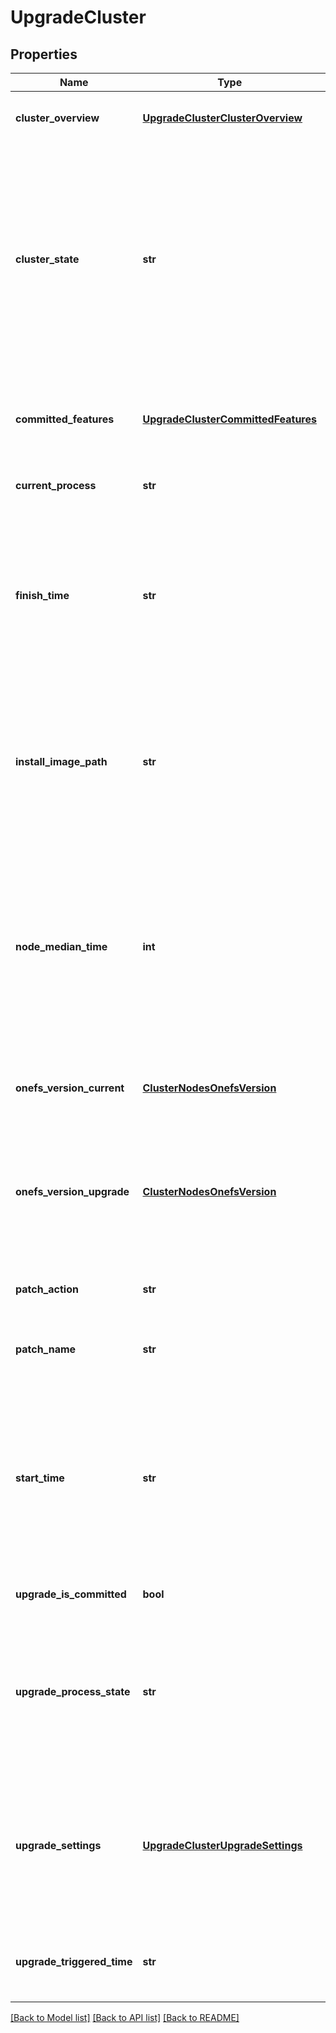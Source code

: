 # UpgradeCluster

## Properties
Name | Type | Description | Notes
------------ | ------------- | ------------- | -------------
**cluster_overview** | [**UpgradeClusterClusterOverview**](UpgradeClusterClusterOverview.md) | The cluster overview of an upgrade process. | [optional] 
**cluster_state** | **str** | The different states of an upgrade, rollback, or assessment. One of the following values: &#39;committed&#39;, &#39;upgraded&#39;, &#39;partially upgraded&#39;, &#39;upgrading&#39;, &#39;rolling back&#39;, &#39;assessing&#39;, &#39;error&#39; | [optional] 
**committed_features** | [**UpgradeClusterCommittedFeatures**](UpgradeClusterCommittedFeatures.md) | The feature set supported as of the most recent upgrade commit. | [optional] 
**current_process** | **str** | The current upgrade activity. | [optional] 
**finish_time** | **str** | The time when a rollback, assessment or upgrade has finished completely. Use ISO 8601 standard. Null if the cluster_state is not &#39;upgraded&#39;. | [optional] 
**install_image_path** | **str** | The location (path) of the upgrade image which must be within /ifs. Null if the cluster_state is &#39;committed&#39; or &#39;upgraded.&#39; | [optional] 
**node_median_time** | **int** | The median time (seconds) to complete each node so far during this upgrade. Before the first node in an upgrade has completed this key will have an associated null value. | [optional] 
**onefs_version_current** | [**ClusterNodesOnefsVersion**](ClusterNodesOnefsVersion.md) | The current OneFS version before upgrade. | [optional] 
**onefs_version_upgrade** | [**ClusterNodesOnefsVersion**](ClusterNodesOnefsVersion.md) | The OneFS version the user is attempting to upgrade to. Null if the cluster_state is &#39;committed&#39; or &#39;assessing.&#39; | [optional] 
**patch_action** | **str** | The most recent patch action performed. | [optional] 
**patch_name** | **str** | The patch with the most recent patch action. | [optional] 
**start_time** | **str** | The time when an upgrade, rollback, or assessment was started. Use ISO 8601 standard. Null if the cluster_state is &#39;committed&#39; or &#39;partially upgraded.&#39; | [optional] 
**upgrade_is_committed** | **bool** | True if upgrade is committed. | [optional] 
**upgrade_process_state** | **str** | The different states of upgrade process. One of the following values: &#39;Not started&#39;, &#39;Running&#39;, &#39;Pausing&#39;, &#39;Paused&#39;.  | [optional] 
**upgrade_settings** | [**UpgradeClusterUpgradeSettings**](UpgradeClusterUpgradeSettings.md) | The settings necessary when starting an upgrade. Null if the cluster_state is not &#39;upgrading&#39; or &#39;partially upgraded.&#39; or &#39;error&#39;. | [optional] 
**upgrade_triggered_time** | **str** | Time at which upgrade was originally requested. | [optional] 

[[Back to Model list]](../README.md#documentation-for-models) [[Back to API list]](../README.md#documentation-for-api-endpoints) [[Back to README]](../README.md)


